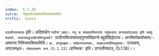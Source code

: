 ```yaml
---
index:  5.1.39
sutra:  गोद्व्यचोऽसंख्यापरिमाणाश्वादेर्यत्
vritti:  nyasa
---
```


`ठञादीनामपवादः` इति। अदिशब्देन `गादीनां ग्रहण्। ननु च संख्यापरिमाणयोः पर्युदासात् कनष्ठकोऽपवाद इति वक्तुं शक्यते, तत्कस्माट्ठञादीनामित्युच्यते? `ञादीनामित्ययमतद्गुणसंविज्ञानो बहुव्रीहिर्द्रष्टव्यः। अनयैवापेक्षयोक्तम्--अश्वस्य निमित्तमाश्विकमिति। `क्, प्रत्युदाहृतः। सर्वप्रत्ययसम्भवः, तद्बाधनार्थमिदमुक्तम्। `पञ्चकम्, अष्टकम्` इति। संख्यालक्षणः कन् (5.1.22)। `प्रास्थिकः` इति। प्राग्वतीयष्ठञ्, (5.1.18)।।

